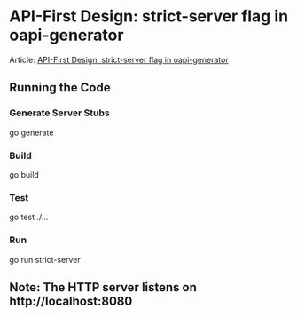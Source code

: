 # API-First Design: strict-server flag in oapi-generator

Article:
[API-First Design: strict-server flag in oapi-generator](https://software-in-harmony.blogspot.com/2024/02/api-first-design-strict-server-flag-in.html "API-First Design: strict-server flag in oapi-generator")

## Running the Code

### Generate Server Stubs

go generate

### Build

go build

### Test

go test ./...

### Run

go run strict-server

## Note: The HTTP server listens on http://localhost:8080 
